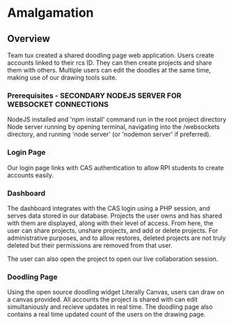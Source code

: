 # Amalgamation


## Overview
Team tux created a shared doodling page web application.
Users create accounts linked to their rcs ID.
They can then create projects and share them with others. 
Multiple users can edit the doodles at the same time, making use of our drawing tools suite.

### Prerequisites - SECONDARY NODEJS SERVER FOR WEBSOCKET CONNECTIONS
NodeJS installed and 'npm install' command run in the root project directory
Node server running by opening terminal, navigating into the /websockets directory, and running 'node server' (or 'nodemon server' if preferred).

### Login Page
Our login page links with CAS authentication to allow RPI students to create accounts easily.

### Dashboard
The dashboard integrates with the CAS login using a PHP session, and serves data stored in our database. Projects the user owns and has shared with them are displayed, along with their level of access. From here, the user can share projects, unshare projects, and add or delete projects. For administrative purposes, and to allow restores, deleted projects are not truly deleted but their permissions are removed from that user.  

The user can also open the project to open our live collaboration session.

### Doodling Page

Using the open source doodling widget Literally Canvas, users can draw on a canvas provided. All accounts the project is shared with can edit simultaniously and recieve updates in real time. The doodling page also contains a real time updated count of the users on the drawing page.

